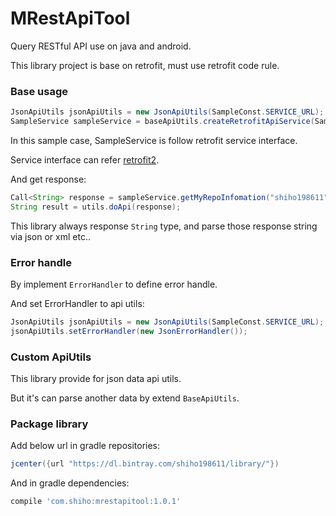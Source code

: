 # MRestApiTool
Query RESTful API use on java and android.

This library project is base on retrofit, must use retrofit code rule.

### Base usage
```java
JsonApiUtils jsonApiUtils = new JsonApiUtils(SampleConst.SERVICE_URL);
SampleService sampleService = baseApiUtils.createRetrofitApiService(SampleService.class);
```
In this sample case, SampleService is follow retrofit service interface.

Service interface can refer [retrofit2](http://square.github.io/retrofit/).

And get response:
```java
Call<String> response = sampleService.getMyRepoInfomation("shiho198611", "MRestApiTool");
String result = utils.doApi(response);
```

This library always response `String` type, and parse those response string via json or xml etc..

### Error handle
By implement `ErrorHandler` to define error handle.

And set ErrorHandler to api utils:
```java
JsonApiUtils jsonApiUtils = new JsonApiUtils(SampleConst.SERVICE_URL);
jsonApiUtils.setErrorHandler(new JsonErrorHandler());
```
### Custom ApiUtils
This library provide for json data api utils.

But it's can parse another data by extend `BaseApiUtils`.
### Package library
Add below url in gradle repositories:
```gradle
jcenter({url "https://dl.bintray.com/shiho198611/library/"})
```
And in gradle dependencies:
```gradle
compile 'com.shiho:mrestapitool:1.0.1'
```
